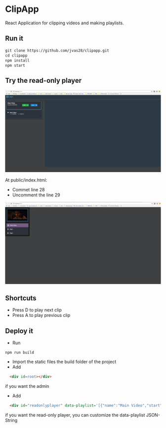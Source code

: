 # ClipApp
React Application for clipping videos and making playlists. 

## Run it
```
git clone https://github.com/jvas28/clipapp.git
cd clipapp
npm install
npm start
```

## Try the read-only player
![Admin](https://raw.githubusercontent.com/jvas28/clipapp/master/screenshots/admin.PNG)

At public/index.html:
- Commet line 28
- Uncomment the line 29 

![Read-Only Player](https://raw.githubusercontent.com/jvas28/clipapp/master/screenshots/onlyreadplayer.PNG)

## Shortcuts
- Press D to play next clip
- Press A to play previous clip

## Deploy it 
- Run 
``` 
npm run build

```
- Import the static files the build folder of the project
- Add 
```html
  <div id=root></div>
```
if you want the admin
- Add 
```html
  <div id="readonlyplayer" data-playlist='[{"name":"Main Video","start":0,"end":52.209,"main":true,"playing":false},{"name":"Clip 1","start":0,"end":10,"main":false,"playing":false},{"name":"Clip 2","start":10,"end":20,"main":false,"playing":false}]'></div>
```
if you want the read-only player, you can customize the data-playlist JSON-String

